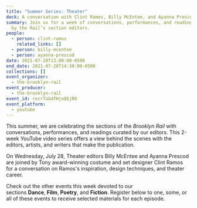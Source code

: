 ```yaml
---
title: "Summer Series: Theater"
deck: A conversation with Clint Ramos, Billy McEntee, and Ayanna Prescod
summary: Join us for a week of conversations, performances, and readings curated
  by the Rail’s section editors.
people:
  - person: clint-ramos
    related_links: []
  - person: billy-mcentee
  - person: ayanna-prescod
date: 2021-07-28T13:00:00-0500
end_date: 2021-07-28T14:30:00-0500
collections: []
event_organizer:
  - the-brooklyn-rail
event_producer:
  - the-brooklyn-rail
event_id: recrToGdfHjoQEjRO
event_platform:
  - youtube
---
```

This summer, we are celebrating the sections of the *Brooklyn Rail* with conversations, performances, and readings curated by our editors. This 2-week YouTube video series offers a view behind the scenes with the editors, artists, and writers that make the publication.

On Wednesday, July 28, Theater editors Billy McEntee and Ayanna Prescod are joined by Tony award-winning costume and set designer Clint Ramos for a conversation on Ramos's inspiration, design techniques, and theater career. 

Check out the other events this week devoted to our sections [](https://brooklynrail.org/events/2021/07/20/summer-series-artseen-and-artonic/)[](https://brooklynrail.org/events/2021/07/19/summer-series-field-notes/)**Dance**, **Film**, [](https://brooklynrail.org/events/2021/07/22/summer-series-books/)**Poetry**, and [](https://brooklynrail.org/events/2021/07/23/summer-series-music/)**Fiction**. Register below to one, some, or all of these events to receive selected materials for each episode.